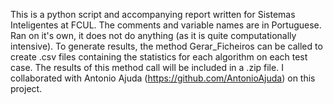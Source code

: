 This is a python script and accompanying report written for Sistemas Inteligentes at FCUL. The comments and  variable names are in Portuguese. Ran on it's own, it does not do anything (as it is quite computationally intensive). To generate results, the method Gerar_Ficheiros can be called to create .csv files containing the statistics for each algorithm on each test case. The results of this method call will be included in a .zip file. I collaborated with Antonio Ajuda (https://github.com/AntonioAjuda) on this project.
